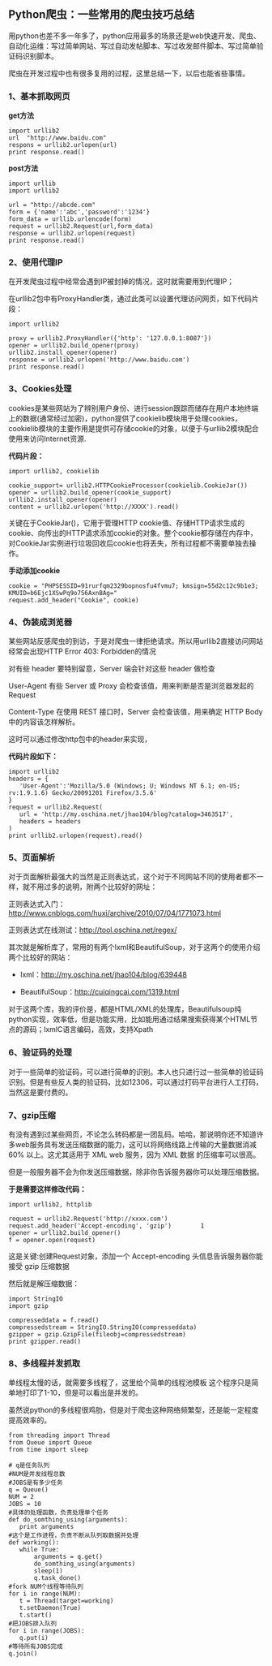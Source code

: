 ## Python爬虫：一些常用的爬虫技巧总结

用python也差不多一年多了，python应用最多的场景还是web快速开发、爬虫、自动化运维：写过简单网站、写过自动发帖脚本、写过收发邮件脚本、写过简单验证码识别脚本。

爬虫在开发过程中也有很多复用的过程，这里总结一下，以后也能省些事情。

### 1、基本抓取网页

**get方法**
```
import urllib2
url  "http://www.baidu.com"
respons = urllib2.urlopen(url)
print response.read()

```

**post方法**

```
import urllib
import urllib2

url = "http://abcde.com"
form = {'name':'abc','password':'1234'}
form_data = urllib.urlencode(form)
request = urllib2.Request(url,form_data)
response = urllib2.urlopen(request)
print response.read()
```

### 2、使用代理IP

在开发爬虫过程中经常会遇到IP被封掉的情况，这时就需要用到代理IP；

在urllib2包中有ProxyHandler类，通过此类可以设置代理访问网页，如下代码片段：

```
import urllib2

proxy = urllib2.ProxyHandler({'http': '127.0.0.1:8087'})
opener = urllib2.build_opener(proxy)
urllib2.install_opener(opener)
response = urllib2.urlopen('http://www.baidu.com')
print response.read()

```

### 3、Cookies处理

cookies是某些网站为了辨别用户身份、进行session跟踪而储存在用户本地终端上的数据(通常经过加密)，python提供了cookielib模块用于处理cookies，cookielib模块的主要作用是提供可存储cookie的对象，以便于与urllib2模块配合使用来访问Internet资源.

**代码片段：**

```
import urllib2, cookielib

cookie_support= urllib2.HTTPCookieProcessor(cookielib.CookieJar())
opener = urllib2.build_opener(cookie_support)
urllib2.install_opener(opener)
content = urllib2.urlopen('http://XXXX').read()

```

关键在于CookieJar()，它用于管理HTTP cookie值、存储HTTP请求生成的cookie、向传出的HTTP请求添加cookie的对象。整个cookie都存储在内存中，对CookieJar实例进行垃圾回收后cookie也将丢失，所有过程都不需要单独去操作。

**手动添加cookie**

```
cookie = "PHPSESSID=91rurfqm2329bopnosfu4fvmu7; kmsign=55d2c12c9b1e3; KMUID=b6Ejc1XSwPq9o756AxnBAg="
request.add_header("Cookie", cookie)

```

### 4、伪装成浏览器

某些网站反感爬虫的到访，于是对爬虫一律拒绝请求。所以用urllib2直接访问网站经常会出现HTTP Error 403: Forbidden的情况

对有些 header 要特别留意，Server 端会针对这些 header 做检查

User-Agent 有些 Server 或 Proxy 会检查该值，用来判断是否是浏览器发起的 Request

Content-Type 在使用 REST 接口时，Server 会检查该值，用来确定 HTTP Body 中的内容该怎样解析。

这时可以通过修改http包中的header来实现，

**代码片段如下：**

```
import urllib2
headers = {
   'User-Agent':'Mozilla/5.0 (Windows; U; Windows NT 6.1; en-US; rv:1.9.1.6) Gecko/20091201 Firefox/3.5.6'
}
request = urllib2.Request(
   url = 'http://my.oschina.net/jhao104/blog?catalog=3463517',
   headers = headers
)
print urllib2.urlopen(request).read()

```

### 5、页面解析

对于页面解析最强大的当然是正则表达式，这个对于不同网站不同的使用者都不一样，就不用过多的说明，附两个比较好的网址：

正则表达式入门：http://www.cnblogs.com/huxi/archive/2010/07/04/1771073.html 

正则表达式在线测试：http://tool.oschina.net/regex/ 

其次就是解析库了，常用的有两个lxml和BeautifulSoup，对于这两个的使用介绍两个比较好的网站：

- lxml：http://my.oschina.net/jhao104/blog/639448 

- BeautifulSoup：http://cuiqingcai.com/1319.html 

对于这两个库，我的评价是，都是HTML/XML的处理库，Beautifulsoup纯python实现，效率低，但是功能实用，比如能用通过结果搜索获得某个HTML节点的源码；lxmlC语言编码，高效，支持Xpath

### 6、验证码的处理

对于一些简单的验证码，可以进行简单的识别。本人也只进行过一些简单的验证码识别。但是有些反人类的验证码，比如12306，可以通过打码平台进行人工打码，当然这是要付费的。

### 7、gzip压缩

有没有遇到过某些网页，不论怎么转码都是一团乱码。哈哈，那说明你还不知道许多web服务具有发送压缩数据的能力，这可以将网络线路上传输的大量数据消减 60% 以上。这尤其适用于 XML web 服务，因为 XML 数据 的压缩率可以很高。

但是一般服务器不会为你发送压缩数据，除非你告诉服务器你可以处理压缩数据。

**于是需要这样修改代码：**
```
import urllib2, httplib

request = urllib2.Request('http://xxxx.com')
request.add_header('Accept-encoding', 'gzip')        1
opener = urllib2.build_opener()
f = opener.open(request)

```

这是关键:创建Request对象，添加一个 Accept-encoding 头信息告诉服务器你能接受 gzip 压缩数据

然后就是解压缩数据：

```
import StringIO
import gzip

compresseddata = f.read() 
compressedstream = StringIO.StringIO(compresseddata)
gzipper = gzip.GzipFile(fileobj=compressedstream) 
print gzipper.read()

```

### 8、多线程并发抓取

单线程太慢的话，就需要多线程了，这里给个简单的线程池模板 这个程序只是简单地打印了1-10，但是可以看出是并发的。

虽然说python的多线程很鸡肋，但是对于爬虫这种网络频繁型，还是能一定程度提高效率的。

```
from threading import Thread
from Queue import Queue
from time import sleep

# q是任务队列
#NUM是并发线程总数
#JOBS是有多少任务
q = Queue()
NUM = 2
JOBS = 10
#具体的处理函数，负责处理单个任务
def do_somthing_using(arguments):
   print arguments
#这个是工作进程，负责不断从队列取数据并处理
def working():
   while True:
       arguments = q.get()
       do_somthing_using(arguments)
       sleep(1)
       q.task_done()
#fork NUM个线程等待队列
for i in range(NUM):
   t = Thread(target=working)
   t.setDaemon(True)
   t.start()
#把JOBS排入队列
for i in range(JOBS):
   q.put(i)
#等待所有JOBS完成
q.join()

```







